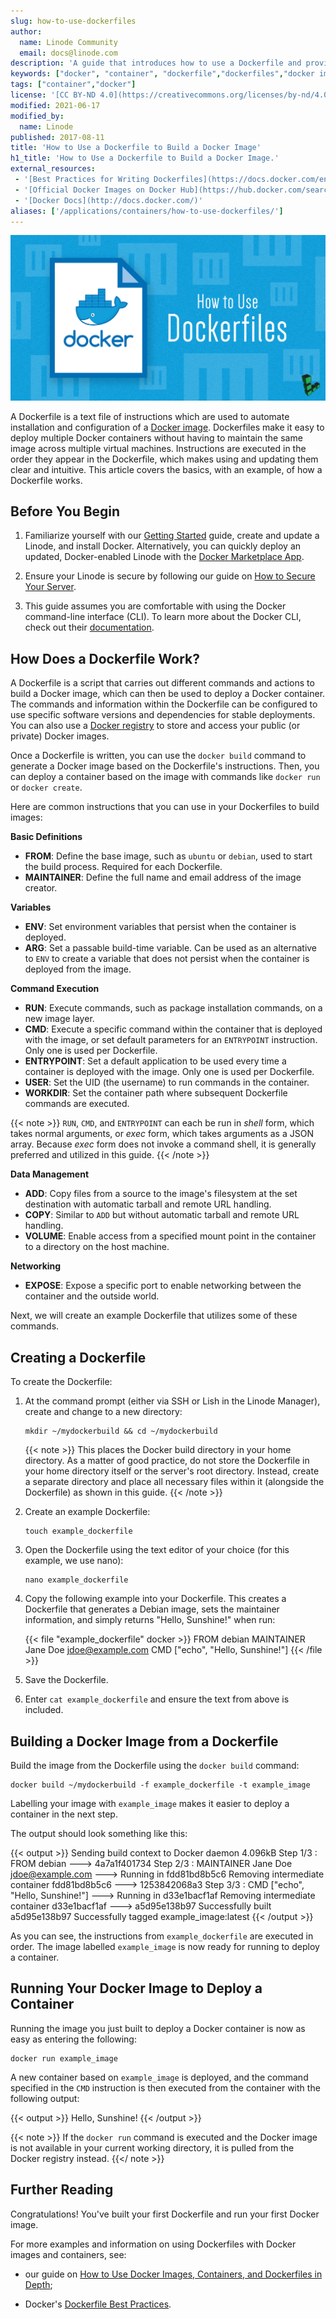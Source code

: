 ```yaml
---
slug: how-to-use-dockerfiles
author:
  name: Linode Community
  email: docs@linode.com
description: 'A guide that introduces how to use a Dockerfile and provides examples on how to use it to build and run a Docker image on your Linode.'
keywords: ["docker", "container", "dockerfile","dockerfiles","docker image","docker images"]
tags: ["container","docker"]
license: '[CC BY-ND 4.0](https://creativecommons.org/licenses/by-nd/4.0)'
modified: 2021-06-17
modified_by:
  name: Linode
published: 2017-08-11
title: 'How to Use a Dockerfile to Build a Docker Image'
h1_title: 'How to Use a Dockerfile to Build a Docker Image.'
external_resources:
 - '[Best Practices for Writing Dockerfiles](https://docs.docker.com/engine/userguide/eng-image/dockerfile_best-practices)'
 - '[Official Docker Images on Docker Hub](https://hub.docker.com/search?q=&type=image&image_filter=official&page=1)'
 - '[Docker Docs](http://docs.docker.com/)'
aliases: ['/applications/containers/how-to-use-dockerfiles/']
---
```

![How to Use a Dockerfile](how-to-use-dockerfile.png "How to Use a Dockerfile")

A Dockerfile is a text file of instructions which are used to automate installation and configuration of a [Docker image](/docs/guides/introduction-to-docker/#docker-images). Dockerfiles make it easy to deploy multiple Docker containers without having to maintain the same image across multiple virtual machines. Instructions are executed in the order they appear in the Dockerfile, which makes using and updating them clear and intuitive. This article covers the basics, with an example, of how a Dockerfile works.

## Before You Begin

1.  Familiarize yourself with our [Getting Started](/docs/guides/getting-started/) guide, create and update a Linode, and install Docker. Alternatively, you can quickly deploy an updated, Docker-enabled Linode with the [Docker Marketplace App](https://www.linode.com/marketplace/apps/linode/docker/).

2.  Ensure your Linode is secure by following our guide on [How to Secure Your Server](/docs/guides/securing-your-server/).

3.  This guide assumes you are comfortable with using the Docker command-line interface (CLI). To learn more about the Docker CLI, check out their [documentation](https://docs.docker.com/engine/reference/commandline/cli/).

## How Does a Dockerfile Work?

A Dockerfile is a script that carries out different commands and actions to build a Docker image, which can then be used to deploy a Docker container. The commands and information within the Dockerfile can be configured to use specific software versions and dependencies for stable deployments. You can also use a [Docker registry](https://docs.docker.com/registry/) to store and access your public (or private) Docker images.

Once a Dockerfile is written, you can use the `docker build` command to generate a Docker image based on the Dockerfile's instructions. Then, you can deploy a container based on the image with commands like `docker run` or `docker create`.

Here are common instructions that you can use in your Dockerfiles to build images:

**Basic Definitions**

- **FROM**: Define the base image, such as `ubuntu` or `debian`, used to start the build process. Required for each Dockerfile.
- **MAINTAINER**: Define the full name and email address of the image creator.

**Variables**

- **ENV**: Set environment variables that persist when the container is deployed.
- **ARG**: Set a passable build-time variable. Can be used as an alternative to `ENV` to create a variable that does not persist when the container is deployed from the image.

**Command Execution**

- **RUN**: Execute commands, such as package installation commands, on a new image layer.
- **CMD**: Execute a specific command within the container that is deployed with the image, or set default parameters for an `ENTRYPOINT` instruction. Only one is used per Dockerfile.
- **ENTRYPOINT**: Set a default application to be used every time a container is deployed with the image. Only one is used per Dockerfile.
- **USER**: Set the UID (the username) to run commands in the container.
- **WORKDIR**: Set the container path where subsequent Dockerfile commands are executed.

{{< note >}}
`RUN`, `CMD`, and `ENTRYPOINT` can each be run in *shell* form, which takes normal arguments, or *exec* form, which takes arguments as a JSON array. Because *exec* form does not invoke a command shell, it is generally preferred and utilized in this guide.
{{< /note >}}

**Data Management**

- **ADD**: Copy files from a source to the image's filesystem at the set destination with automatic tarball and remote URL handling.
- **COPY**: Similar to `ADD` but without automatic tarball and remote URL handling.
- **VOLUME**: Enable access from a specified mount point in the container to a directory on the host machine.

**Networking**

- **EXPOSE**: Expose a specific port to enable networking between the container and the outside world.

Next, we will create an example Dockerfile that utilizes some of these commands.

## Creating a Dockerfile

To create the Dockerfile:

1.  At the command prompt (either via SSH or Lish in the Linode Manager), create and change to a new directory:

        mkdir ~/mydockerbuild && cd ~/mydockerbuild

    {{< note >}}
This places the Docker build directory in your home directory. As a matter of good practice, do not store the Dockerfile in your home directory itself or the server's root directory. Instead, create a separate directory and place all necessary files within it (alongside the Dockerfile) as shown in this guide.
{{< /note >}}

2.  Create an example Dockerfile:

        touch example_dockerfile

3.  Open the Dockerfile using the text editor of your choice (for this example, we use nano):

        nano example_dockerfile

4.  Copy the following example into your Dockerfile. This creates a Dockerfile that generates a Debian image, sets the maintainer information, and simply returns "Hello, Sunshine!" when run:

    {{< file "example_dockerfile" docker >}}
FROM debian
MAINTAINER Jane Doe jdoe@example.com
CMD ["echo", "Hello, Sunshine!"]
{{< /file >}}

5.  Save the Dockerfile.

6.  Enter `cat example_dockerfile` and ensure the text from above is included.

## Building a Docker Image from a Dockerfile

Build the image from the Dockerfile using the `docker build` command:

    docker build ~/mydockerbuild -f example_dockerfile -t example_image

Labelling your image with `example_image` makes it easier to deploy a container in the next step.

The output should look something like this:

{{< output >}}
Sending build context to Docker daemon  4.096kB
Step 1/3 : FROM debian
 ---> 4a7a1f401734
Step 2/3 : MAINTAINER Jane Doe jdoe@example.com
 ---> Running in fdd81bd8b5c6
Removing intermediate container fdd81bd8b5c6
 ---> 1253842068a3
Step 3/3 : CMD ["echo", "Hello, Sunshine!"]
 ---> Running in d33e1bacf1af
Removing intermediate container d33e1bacf1af
 ---> a5d95e138b97
Successfully built a5d95e138b97
Successfully tagged example_image:latest
{{< /output >}}

As you can see, the instructions from `example_dockerfile` are executed in order. The image labelled `example_image` is now ready for running to deploy a container.

## Running Your Docker Image to Deploy a Container

Running the image you just built to deploy a Docker container is now as easy as entering the following:

    docker run example_image

A new container based on `example_image` is deployed, and the command specified in the `CMD` instruction is then executed from the container with the following output:

{{< output >}}
Hello, Sunshine!
{{< /output >}}

{{< note >}}
If the `docker run` command is executed and the Docker image is not available in your current working directory, it is pulled from the Docker registry instead.
{{</ note >}}

## Further Reading

Congratulations! You've built your first Dockerfile and run your first Docker image.

For more examples and information on using Dockerfiles with Docker images and containers, see:

-   our guide on [How to Use Docker Images, Containers, and Dockerfiles in Depth](/docs/guides/docker-images-containers-and-dockerfiles-in-depth);

-   Docker's [Dockerfile Best Practices](https://docs.docker.com/engine/userguide/eng-image/dockerfile_best-practices/).
